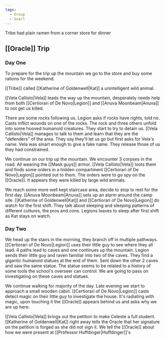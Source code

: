 ```yaml
---
tags:
  - Group
  - Snarl
---
```

Tribe had plain ramen from a corner store for dinner
## [[Oracle]] Trip

### Day One
To prepare for the trip up the mountain we go to the store and buy some rations for the weekend.

[[Tribe]] called [[Katherine of Goldenwell|Kat]] a unintelligent wild animal.

[[Vela Callisto|Vela]] leads the way up the mountain, desperately needs help from both [[Certiorari of De Novo|Legion]] and [[Anuva Moonbeam|Anuva]] to not get us killed.

There are some rocks following us. Legion asks if rocks have rights, told no. Casts inflict wounds on one of the rocks. The rock and three others unfold into some hooved humanoid creatures. They start to try to detain us.  [[Vela Callisto|Vela]] manages to talk to them and learn that they are the "defenders" of the area. They say they'll let us go but first asks for Vela's name.  Vela was smart enough to give a fake name. They release those of us they had constrained. 

We continue on our trip up the mountain. We encounter 3 corpses in the road. All wearing the [[Mask guys]] armor. [[Vela Callisto|Vela]] loots them and finds some orders in a hidden compartment [[Certiorari of De Novo|Legion]] pointed out to them. The orders were to go spy on the [[Oracle]]. It appears they were killed by large wild animals.

We reach some more well kept staircase area, decide to stop to rest for the first day. [[Anuva Moonbeam|Anuva]] sets up an alarm around the camp site. [[Katherine of Goldenwell|Kat]] and [[Certiorari of De Novo|Legion]] do watch for the first shift. They talk about sleeping and sleeping patterns of different cultures, the pros and cons. Legions leaves to sleep after first shift as Kat stays on watch.

### Day Two
We head up the stairs in the morning, they branch off in multiple pathways. [[Certiorari of De Novo|Legion]] uses their little guy to see where they all lead. 4 paths lead to caves and one continues up the mountain. Legion sends their little guy and raven familiar into two of the caves. They find a gigantic humanoid statues at the end of them. Sent down the other 2 caves and saw the same statue. The statue seems to be related to a history of some tools the school's overseer can control. We are going to pass on investigating on these caves and statues. 

We continue walking for majority of the day. Late evening we start to approach a small wooden cabin. [[Certiorari of De Novo|Legion]] casts detect magic on their little guy to investigate the house. It's radiating with magic, upon touching it the [[Oracle]] appears behind us and asks why we are up here. 

[[Vela Callisto|Vela]] brings out the petition to make Celeste a full student. [[Katherine of Goldenwell|Kat]] right away tells the Oracle that her signature on the petition is forged as she did not sign it.
We tell the [[Oracle]] about how we were present at [[Professor Huffdinger|Huffdinger]]'s